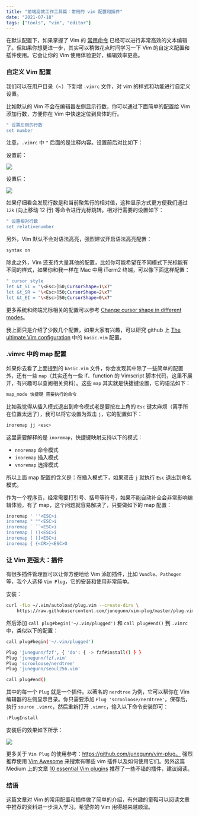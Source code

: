 ```yaml
---
title: "前端高效工作工具篇：常用的 vim 配置和插件"
date: "2021-07-18"
tags: ["tools", "vim", "editor"]
---
```




在默认配置下，如果掌握了 Vim 的 [常用命令](https://juejin.cn/post/7026995308252889124) 已经可以进行非常高效的文本编辑了。但如果你想更进一步，其实可以稍微花点时间学习一下 Vim 的自定义配置和插件使用。它会让你的 Vim 使用体验更好，编辑效率更高。


### 自定义 Vim 配置

我们可以在用户目录（~）下新增 `.vimrc` 文件，对 vim 的样式和功能进行自定义设置。

比如默认的 Vim 不会在编辑器左侧显示行数，你可以通过下面简单的配置给 Vim 添加行数，方便你在 Vim
中快速定位到具体的行。

```sh
" 设置左侧的行数
set number
```

注意，`.vimrc` 中 `"` 后面的是注释内容。设置前后对比如下：

设置前：

![](https://blog-1258648987.cos.ap-shanghai.myqcloud.com/blog/vim-config/vim-2.jpeg)

设置后：

![](https://blog-1258648987.cos.ap-shanghai.myqcloud.com/blog/vim-config/vim-1.jpeg)


如果仔细看会发现行数是和当前聚焦行的相对值，这种显示方式更方便我们通过 `12k` (向上移动 12 行)
等命令进行光标跳转。相对行需要的设置如下：

```sh
" 设置相对行数
set relativenumber
```

另外，Vim 默认不会对语法高亮，强烈建议开启语法高亮配置：

```sh
syntax on
```

除此之外，Vim 还支持大量其他的配置，比如你可能希望在不同模式下光标能有不同的样式，如果你和我一样在
Mac 中用 iTerm2 终端，可以像下面这样配置：

```sh
" cursor style
let &t_SI = "\<Esc>]50;CursorShape=1\x7"
let &t_SR = "\<Esc>]50;CursorShape=2\x7"
let &t_EI = "\<Esc>]50;CursorShape=0\x7"
```

更多系统和终端光标相关的配置可以参考 [Change cursor shape in different modes](https://vim.fandom.com/wiki/Change_cursor_shape_in_different_modes)。

我上面只是介绍了少数几个配置，如果大家有兴趣，可以研究 github 上 [The ultimate Vim configuration](https://github.com/amix/vimrc) 中的 `basic.vim` 配置。

### .vimrc 中的 map 配置

如果你去看了上面提到的 `basic.vim` 文件，你会发现其中除了一些简单的配置外，还有一些 `map`（其实还有一些
if、function 的 Vimscript 脚本代码，这里不展开，有兴趣可以查阅相关资料）。这些 `map`
其实就是快捷键设置，它的语法如下：

```sh
map_mode 快捷键 需要执行的命令
```

比如我觉得从插入模式退出到命令模式老是要按左上角的 `Esc`
键太麻烦（离手所在位置太远了），我可以将它设置为双击 `j`，它的配置如下：

```sh
inoremap jj <esc>
```

这里需要解释的是 `inoremap`，快捷键映射支持以下的模式：

- `nnoremap` 命令模式
- `inoremap` 插入模式
- `vnoremap` 选择模式

所以上面 map 配置的含义是：在插入模式下，如果双击 `j` 就执行 `Esc` 退出到命名模式。


作为一个程序员，经常需要打引号、括号等符号，如果不能自动补全会非常影响编辑体验，有了
map，这个问题就容易解决了，只要做如下的 map 配置：

```sh
inoremap ' ''<ESC>i
inoremap " ""<ESC>i
inoremap ` ``<ESC>i
inoremap ( ()<ESC>i
inoremap [ []<ESC>i
inoremap { {<CR>}<ESC>O
```

### 让 Vim 更强大：插件

有很多插件管理器可以让你方便地给 Vim 添加插件，比如 `Vundle`、`Pathogen` 等，我个人选择 `Vim
Plug`，它的安装和使用非常简单。

安装：

```sh
curl -fLo ~/.vim/autoload/plug.vim --create-dirs \
    https://raw.githubusercontent.com/junegunn/vim-plug/master/plug.vim
````

然后添加 `call plug#begin('~/.vim/plugged')` 和 `call plug#end()` 到 `.vimrc` 中，类似以下的配置：

```sh
call plug#begin('~/.vim/plugged')

Plug 'junegunn/fzf', { 'do': { -> fzf#install() } }
Plug 'junegunn/fzf.vim'
Plug 'scrooloose/nerdtree'
Plug 'junegunn/seoul256.vim'

call plug#end()
````

其中的每一个 `Plug` 就是一个插件。以著名的 `nerdtree` 为例，它可以帮你在 Vim
编辑器的左侧显示目录。你只需要添加 `Plug 'scrooloose/nerdtree'`，保存后，执行 `source
.vimrc`，然后重新打开 `.vimrc`，输入以下命令安装即可：

```sh
:PlugInstall
```

安装后的效果如下所示：

![](https://blog-1258648987.cos.ap-shanghai.myqcloud.com/blog/vim-config/vim-3.jpeg)

更多关于 `Vim Plug` 的使用参考：https://github.com/junegunn/vim-plug。
强烈推荐使用 [Vim Awesome](https://vimawesome.com/) 来搜索有哪些 vim 插件以及如何使用它们。另外这篇
Medium 上的文章 [10 essential Vim plugins](https://medium.com/@huntie/10-essential-vim-plugins-for-2018-39957190b7a9) 推荐了一些不错的插件，建议阅读。


### 结语

这篇文章对 Vim
的常用配置和插件做了简单的介绍，有兴趣的童鞋可以阅读文章中推荐的资料进一步深入学习。希望你的 Vim
用得越来越顺溜。
